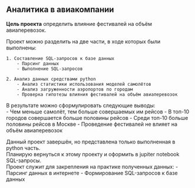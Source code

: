 ## Аналитика в авиакомпании  

**Цель проекта** определить влияние фестивалей на объём авиаперевозок.  

Проект можно разделить на две части, в ходе которых были выполнены:  

	1. Составление SQL-запросов к базе данных  
		- Парсинг данных
		- Выполнение SQL-запросов

	2. Анализ данных средствами python  
		- Анализ статистики использования моделей самолётов
		- Анализ загруженности аэропортов по городам
		- Проверка гипотезы влияния фестивалей на объём авиаперевозок

В результате можно сформулировать следующие выводы:  
	- Чем меньше самолёт, тем больше совершаемых им рейсов
	- В топ-10 городов совершается больше половины рейсов
	- Среди топ-10 больше половины рейсов в Москве
	- Проведение фестивалей не влияет на объём авиаперевозок

Данный проект завершён, но представлена только выполненная в python часть.  
Планирую вернуться к этому проекту и оформить в jupiter notebook SQL-запросы.  
Проект служит для закрепления на практике полученных данных:
	- Парсинг данных в интернете
	- Формирование SQL-запросов к базе данных

 
